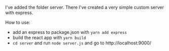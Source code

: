 
I've added the folder server.
There I've created a very simple custom server with express.

How to use:

- add an express to package.json with `yarn add express`
- build the react app with `yarn build`
- `cd server` and run `node server.js` and go to http://localhost:9000/
